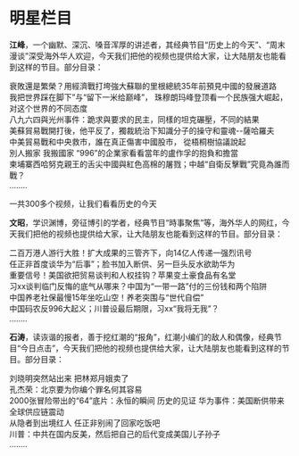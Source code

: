 # 明星栏目  
**江峰**，一个幽默、深沉、嗓音浑厚的讲述者，其经典节目“历史上的今天”、“周末漫谈”深受海外华人欢迎，今天我们把他的视频也提供给大家，让大陆朋友也能看到这样的节目。部分目录：  

  衰敗還是繁榮？用經濟戰打垮強大蘇聯的里根總統35年前預見中國的發展道路  
  我把世界踩在脚下”与“留下一米给巅峰”， 珠穆朗玛峰登顶看一个民族强大崛起，对这个世界的不同态度  
  八九六四與光州事件：跪求與要求的民主，同樣的坦克碾壓，不同的結果  
  美蘇貿易戰開打後，他平反了，獨裁統治下知識分子的操守和靈魂--薩哈羅夫  
  中美貿易戰和中央救市，誰在真正傷害中國股市， 從梧桐樹協議說起  
  別人搬家 我搬國家 “996”的企業家看看當年的盧作孚的抱負和擔當  
  柬埔寨西哈努克親王的舌尖中國與紅色高棉的屠戮；中越“自衛反擊戰”究竟為誰而戰？  
  ........  
  
一共300多个视频，让我们看看历史的今天  
   
**文昭**，学识渊博，旁征博引的学者，经典节目“時事聚焦”等，海外华人的网红，今天我们把他的视频也提供给大家，让大陆朋友也能看到这样的节目。部分目录：
  
  二百万港人游行大胜！扩大成果的三管齐下，向14亿人传递一强烈讯号  
  任正非首度谈华为“后事”；脸书加入断供、另一巨头反水欲助华为  
  重要信号！美国欲把贸易谈判和人权挂钩？苹果变土豪食品有名堂  
  习xx谈判临门反悔的底气从哪来？中国为“一带一路”付的三份钱和两个陷阱  
  中国养老社保最慢15年坐吃山空！养老突围与“世代自偿”  
  中国码农反996大起义；川普设最后期限，习xx“我将无我”？  
  ........  
  
**石涛**，读诙谐的报者，善于挖红潮的“报角”，红潮小编们的敌人和偶像，经典节目“今日点击”，今天我们把他的视频也提供给大家，让大陆朋友也能看到这样的节目。部分目录：  
  
  刘晓明突然站出来 把林郑月娥卖了  
  孔杰荣：北京要为你编个罪名何其容易  
  2000张冒险带出的“64”底片：永恒的瞬间 历史的见证
  华为事件：美国断供带来全球供应链震动  
  从隐者到出境红人 任正非别闹了回家吃饭吧  
  川普：中共在国内反美，然后把自己的后代变成美国儿子孙子  
  ........
